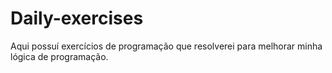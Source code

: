 # Daily-exercises
Aqui possuí exercícios de programação que resolverei para melhorar minha lógica de programação.
